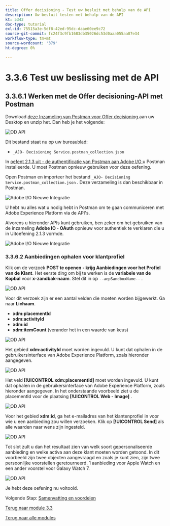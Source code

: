 ```yaml
---
title: Offer decisioning - Test uw besluit met behulp van de API
description: Uw besluit testen met behulp van de API
kt: 5342
doc-type: tutorial
exl-id: 75515a3e-5df8-42ed-95dc-daae60ee9c72
source-git-commit: fc24f3c9fb1683db35026dc53d0aaa055aa87e34
workflow-type: tm+mt
source-wordcount: '379'
ht-degree: 0%

---
```


# 3.3.6 Test uw beslissing met de API

## 3.3.6.1 Werken met de Offer decisioning-API met Postman

Download [ deze Inzameling van Postman voor Offer decisioning ](./../../../assets/postman/postman_offer-decisioning.zip) aan uw Desktop en unzip het. Dan heb je het volgende:

![ OD API ](./images/unzip.png)

Dit bestand staat nu op uw bureaublad:

- `_AJO- Decisioning Service.postman_collection.json`

In [ oefent 2.1.3 uit - de authentificatie van Postman aan Adobe I/O ](./../../../modules/rtcdp-b2c/module2.1/ex3.md) u Postman installeerde. U moet Postman opnieuw gebruiken voor deze oefening.

Open Postman en importeer het bestand `_AJO- Decisioning Service.postman_collection.json` . Deze verzameling is dan beschikbaar in Postman.

![ Adobe I/O Nieuwe Integratie ](./images/postmanui.png)

U hebt nu alles wat u nodig hebt in Postman om te gaan communiceren met Adobe Experience Platform via de API&#39;s.

Alvorens u hieronder APIs kunt gebruiken, ben zeker om het gebruiken van de inzameling **Adobe IO - OAuth** opnieuw voor authentiek te verklaren die u in Uitoefening 2.1.3 vormde.

![ Adobe I/O Nieuwe Integratie ](./images/postmanui1.png)


### 3.3.6.2 Aanbiedingen ophalen voor klantprofiel

Klik om de verzoek **POST te openen - krijg Aanbiedingen voor het Profiel van de Klant**. Het eerste ding om bij te werken is de **variabele van de Kopbal** voor **x-zandbak-naam**. Stel dit in op `--aepSandboxName--` .

![ OD API ](./images/api23.png)

Voor dit verzoek zijn er een aantal velden die moeten worden bijgewerkt. Ga naar **Lichaam**.

- **xdm:placementId**
- **xdm:activityId**
- **xdm:id**
- **xdm:itemCount** (verander het in een waarde van keus)

![ OD API ](./images/api24.png)

Het gebied **xdm:activityId** moet worden ingevuld. U kunt dat ophalen in de gebruikersinterface van Adobe Experience Platform, zoals hieronder aangegeven.

![ OD API ](./images/activityid.png)

Het veld **[!UICONTROL xdm:placementId]** moet worden ingevuld. U kunt dat ophalen in de gebruikersinterface van Adobe Experience Platform, zoals hieronder aangegeven. In het onderstaande voorbeeld ziet u de placementId voor de plaatsing **[!UICONTROL Web - Image]** .

![ OD API ](./images/placementid.png)

Voor het gebied **xdm:id**, ga het e-mailadres van het klantenprofiel in voor wie u een aanbieding zou willen verzoeken. Klik op **[!UICONTROL Send]** als alle waarden naar wens zijn ingesteld.

![ OD API ](./images/api24a.png)

Tot slot zult u dan het resultaat zien van welk soort gepersonaliseerde aanbieding en welke activa aan deze klant moeten worden getoond. In dit voorbeeld zijn twee objecten aangevraagd en zoals je kunt zien, zijn twee persoonlijke voorstellen geretourneerd. 1 aanbieding voor Apple Watch en een ander voorstel voor Galaxy Watch 7.

![ OD API ](./images/api25.png)

Je hebt deze oefening nu voltooid.

Volgende Stap: [ Samenvatting en voordelen ](./summary.md)

[Terug naar module 3.3](./offer-decisioning.md)

[Terug naar alle modules](./../../../overview.md)
